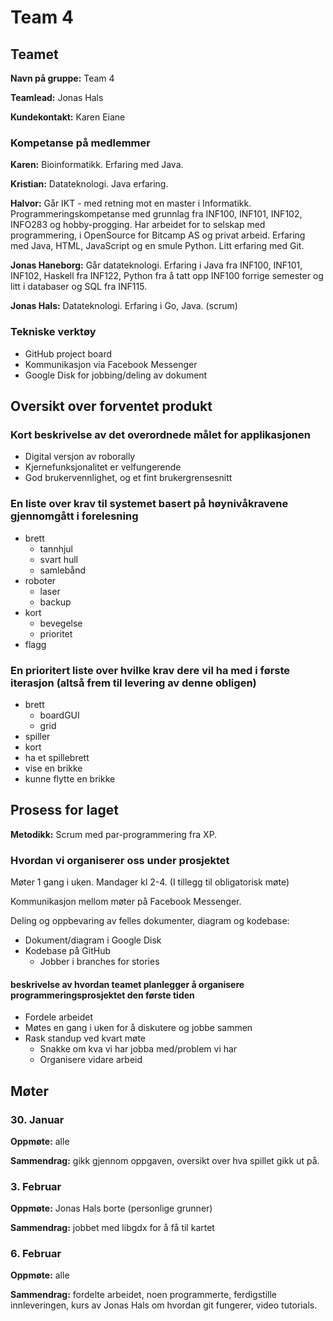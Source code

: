# Team 4

## Teamet

**Navn på gruppe:** Team 4

**Teamlead:** Jonas Hals

**Kundekontakt:** Karen Eiane

### Kompetanse på medlemmer

**Karen:** Bioinformatikk. Erfaring med Java.

**Kristian:** Datateknologi. Java erfaring.

**Halvor:** Går IKT - med retning mot en master i Informatikk. Programmeringskompetanse med grunnlag fra INF100, INF101, INF102, INFO283 og hobby-progging. Har arbeidet for to selskap med programmering, i OpenSource for Bitcamp AS og privat arbeid. Erfaring med Java, HTML, JavaScript og en smule Python. Litt erfaring med Git.

**Jonas Haneborg:** Går datateknologi. Erfaring i Java fra INF100, INF101, INF102, Haskell fra INF122, Python fra å tatt opp INF100 forrige semester og litt i databaser og SQL fra INF115.

**Jonas Hals:** Datateknologi. Erfaring i Go, Java. (scrum)


### Tekniske verktøy

* GitHub project board
* Kommunikasjon via Facebook Messenger
* Google Disk for jobbing/deling av dokument


## Oversikt over forventet produkt

### Kort beskrivelse av det overordnede målet for applikasjonen

* Digital versjon av roborally
* Kjernefunksjonalitet er velfungerende
* God brukervennlighet, og et fint brukergrensesnitt

### En liste over krav til systemet basert på høynivåkravene gjennomgått i forelesning

* brett
  * tannhjul
  * svart hull
  * samlebånd
* roboter
  * laser
  * backup
* kort
  * bevegelse
  * prioritet
* flagg

### En prioritert liste over hvilke krav dere vil ha med i første iterasjon (altså frem til levering av denne obligen)

* brett
  * boardGUI
  * grid
* spiller 
* kort
* ha et spillebrett
* vise en brikke
* kunne flytte en brikke


## Prosess for laget

**Metodikk:** Scrum med par-programmering fra XP.

### Hvordan vi organiserer oss under prosjektet

Møter 1 gang i uken. Mandager kl 2-4. (I tillegg til obligatorisk møte)

Kommunikasjon mellom møter på Facebook Messenger.

Deling og oppbevaring av felles dokumenter, diagram og kodebase:
* Dokument/diagram i Google Disk
* Kodebase på GitHub
  * Jobber i branches for stories

#### beskrivelse av hvordan teamet planlegger å organisere programmeringsprosjektet den første tiden
* Fordele arbeidet
* Møtes en gang i uken for å diskutere og jobbe sammen
* Rask standup ved kvart møte
  * Snakke om kva vi har jobba med/problem vi har
  * Organisere vidare arbeid

## Møter

### 30. Januar

**Oppmøte:** alle

**Sammendrag:** gikk gjennom oppgaven, oversikt over hva spillet gikk ut på.

### 3. Februar

**Oppmøte:** Jonas Hals borte (personlige grunner)

**Sammendrag:** jobbet med libgdx for å få til kartet

### 6. Februar

**Oppmøte:** alle

**Sammendrag:** fordelte arbeidet, noen programmerte, ferdigstille innleveringen, kurs av Jonas Hals om hvordan git fungerer, video tutorials.
